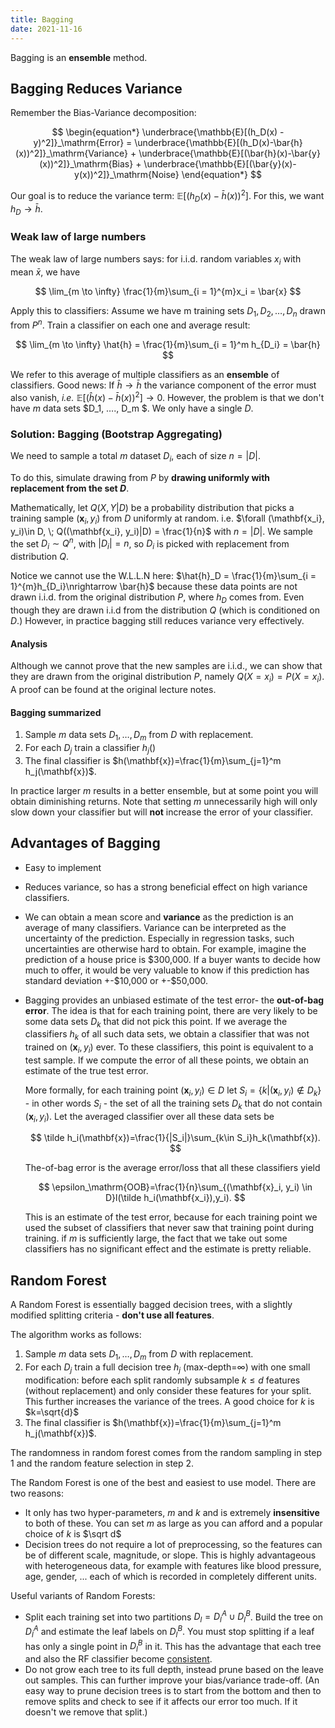 ```yaml
---
title: Bagging
date: 2021-11-16
---
```


Bagging is an **ensemble** method.

## Bagging Reduces Variance

Remember the Bias-Variance decomposition:

$$
\begin{equation*}
    \underbrace{\mathbb{E}[(h_D(x) - y)^2]}_\mathrm{Error} = \underbrace{\mathbb{E}[(h_D(x)-\bar{h}(x))^2]}_\mathrm{Variance} + \underbrace{\mathbb{E}[(\bar{h}(x)-\bar{y}(x))^2]}_\mathrm{Bias} + \underbrace{\mathbb{E}[(\bar{y}(x)-y(x))^2]}_\mathrm{Noise}
\end{equation*}
$$

Our goal is to reduce the variance term: $\mathbb{E}[(h_D(x)-\bar{h}(x))^2]$. For this, we want $h_D \to \bar{h}$.

### Weak law of large numbers

The weak law of large numbers says: for i.i.d. random variables $x_i$ with mean $\bar{x}$, we have

$$
\lim_{m \to \infty} \frac{1}{m}\sum_{i = 1}^{m}x_i = \bar{x}
$$

Apply this to classifiers: Assume we have m training sets $D_1, D_2, …,  D_n$ drawn from $P^n$. Train a classifier on each one and average result:

$$
\lim_{m \to \infty} \hat{h} = \frac{1}{m}\sum_{i = 1}^m h_{D_i} = \bar{h}
$$

We refer to this average of multiple classifiers as an **ensemble** of classifiers. Good news: If $\hat{h}\rightarrow \bar{h}$ the variance component of the error must also vanish, _i.e._ $\mathbb{E}[(\hat{h}(x)-\bar{h}(x))^2]\rightarrow 0$. However, the problem is that we don't have $m$ data sets $D_1, …., D_m $. We only have a single $D$.

### Solution: Bagging (Bootstrap Aggregating)

We need to sample a total $m$ dataset $D_i$, each of size $n = |D|$.

To do this, simulate drawing from $P$ by **drawing uniformly with replacement from the set $D$**.

Mathematically, let $Q(X,Y|D)$ be a probability distribution that picks a training sample $(\mathbf{x}_i,y_i)$ from $D$ uniformly at random. i.e. $\forall (\mathbf{x_i},  y_i)\in D, \; Q((\mathbf{x_i}, y_i)|D) = \frac{1}{n}$ with $n=|D|$. We sample the set $D_i\sim Q^n$, with $|D_i| =n$, so $D_i$ is picked with replacement from distribution $Q$.

Notice we cannot use the W.L.L.N here: $\hat{h}_D = \frac{1}{m}\sum_{i = 1}^{m}h_{D_i}\nrightarrow \bar{h}$ because these data points are not drawn i.i.d. from the original distribution $P$, where $h_D$ comes from. Even though they are drawn i.i.d from the distribution $Q$ (which is conditioned on $D$.) However, in practice bagging still reduces variance very effectively.

#### Analysis

Although we cannot prove that the new samples are i.i.d., we can show that they are drawn from the original distribution $P$, namely $Q(X=x_i)=P(X=x_i)$. A proof can be found at the original lecture notes.

#### Bagging summarized

1.  Sample $m$ data sets $D_1,\dots,D_m$ from $D$ with replacement.
1.  For each $D_j$ train a classifier $h_j()$
1.  The final classifier is $h(\mathbf{x})=\frac{1}{m}\sum_{j=1}^m h_j(\mathbf{x})$.

In practice larger $m$ results in a better ensemble, but at some point you will obtain diminishing returns. Note that setting $m$ unnecessarily high will only slow down your classifier but will **not** increase the error of your classifier.

## Advantages of Bagging

- Easy to implement

- Reduces variance, so has a strong beneficial effect on high variance classifiers.

- We can obtain a mean score and **variance** as the prediction is an average of many classifiers. Variance can be interpreted as the uncertainty of the prediction. Especially in regression tasks, such uncertainties are otherwise hard to obtain. For example, imagine the prediction of a house price is \$300,000. If a buyer wants to decide how much to offer, it would be very valuable to know if this prediction has standard deviation +-\$10,000 or +-\$50,000.

- Bagging provides an unbiased estimate of the test error- the **out-of-bag error**. The idea is that for each training point, there are very likely to be some data sets $D_k$ that did not pick this point. If we average the classifiers $h_k$ of all such data sets, we obtain a classifier that was not trained on $(\mathbf{x}_i,y_i)$ ever. To these classifiers, this point is equivalent to a test sample. If we compute the error of all these points, we obtain an estimate of the true test error.

  More formally, for each training point $(\mathbf{x}_i,y_i)\in D$ let $S_i=\{k| (\mathbf{x}_i,y_i)\notin D_k\}$ - in other words $S_i$ - the set of all the training sets $D_k$ that do not contain $(\mathbf{x}_i,y_i)$. Let the averaged classifier over all these data sets be

  $$
      \tilde h_i(\mathbf{x})=\frac{1}{|S_i|}\sum_{k\in  S_i}h_k(\mathbf{x}).
  $$

  The-of-bag error is the average error/loss that all these classifiers yield

  $$
  \epsilon_\mathrm{OOB}=\frac{1}{n}\sum_{(\mathbf{x}_i, y_i) \in  D}l(\tilde h_i(\mathbf{x_i}),y_i).
  $$

  This is an estimate of the test error, because for each training point we used the subset of classifiers that never saw that training point during training. if $m$ is sufficiently large, the fact that we take out some classifiers has no significant effect and the estimate is pretty reliable.

## Random Forest

A Random Forest is essentially bagged decision trees, with a slightly modified splitting criteria - **don't use all features**.

The algorithm works as follows:

1.  Sample $m$ data sets $D_1,\dots,D_m$ from $D$ with replacement.
1.  For each $D_j$ train a full decision tree $h_j$ (max-depth=$\infty$) with one small modification: before each split randomly subsample $k\leq d$ features (without replacement) and only consider these features for your split. This further increases the variance of the trees. A good choice for $k$ is $k=\sqrt{d}$
1.  The final classifier is $h(\mathbf{x})=\frac{1}{m}\sum_{j=1}^m h_j(\mathbf{x})$.

The randomness in random forest comes from the random sampling in step 1 and the random feature selection in step 2.

The Random Forest is one of the best and easiest to use model. There are two reasons:

- It only has two hyper-parameters, $m$ and $k$ and is extremely **insensitive** to both of these. You can set $m$ as large as you can afford and a popular choice of $k$ is $\sqrt d$
- Decision trees do not require a lot of preprocessing, so the features can be of different scale, magnitude, or slope. This is highly advantageous with heterogeneous data, for example with features like blood pressure, age, gender, ... each of which is recorded in completely different units.

Useful variants of Random Forests:

- Split each training set into two partitions $D_l=D_l^A\cup D_l^B$. Build the tree on $D_l^A$ and estimate the leaf labels on $D_l^B$. You must stop splitting if a leaf has only a single point in $D_l^B$ in it. This has the advantage that each tree and also the RF classifier become [consistent](<https://en.wikipedia.org/wiki/Consistency_(statistics)>).
- Do not grow each tree to its full depth, instead prune based on the leave out samples. This can further improve your bias/variance trade-off. (An easy way to prune decision trees is to start from the bottom and then to remove splits and check to see if it affects our error too much. If it doesn't we remove that split.)
